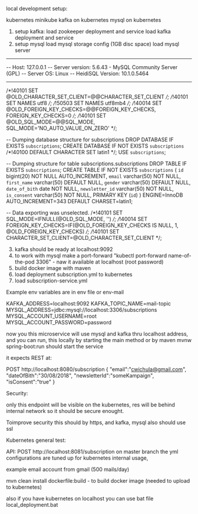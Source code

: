 local development setup:

kubernetes minikube
kafka on kubernetes
mysql on kubernetes

1. setup kafka:
    load zookeeper deployment and service
    load kafka deployment and service
2. setup mysql
    load mysql storage config (1GB disc space)
    load mysql server
-- --------------------------------------------------------
-- Host:                         127.0.0.1
-- Server version:               5.6.43 - MySQL Community Server (GPL)
-- Server OS:                    Linux
-- HeidiSQL Version:             10.1.0.5464
-- --------------------------------------------------------

/*!40101 SET @OLD_CHARACTER_SET_CLIENT=@@CHARACTER_SET_CLIENT */;
/*!40101 SET NAMES utf8 */;
/*!50503 SET NAMES utf8mb4 */;
/*!40014 SET @OLD_FOREIGN_KEY_CHECKS=@@FOREIGN_KEY_CHECKS, FOREIGN_KEY_CHECKS=0 */;
/*!40101 SET @OLD_SQL_MODE=@@SQL_MODE, SQL_MODE='NO_AUTO_VALUE_ON_ZERO' */;


-- Dumping database structure for subscriptions
DROP DATABASE IF EXISTS `subscriptions`;
CREATE DATABASE IF NOT EXISTS `subscriptions` /*!40100 DEFAULT CHARACTER SET latin1 */;
USE `subscriptions`;

-- Dumping structure for table subscriptions.subscriptions
DROP TABLE IF EXISTS `subscriptions`;
CREATE TABLE IF NOT EXISTS `subscriptions` (
  `id` bigint(20) NOT NULL AUTO_INCREMENT,
  `email` varchar(50) NOT NULL,
  `first_name` varchar(50) DEFAULT NULL,
  `gender` varchar(50) DEFAULT NULL,
  `date_of_bith` date NOT NULL,
  `newsletter_id` varchar(50) NOT NULL,
  `is_consent` varchar(50) NOT NULL,
  PRIMARY KEY (`id`)
) ENGINE=InnoDB AUTO_INCREMENT=343 DEFAULT CHARSET=latin1;

-- Data exporting was unselected.
/*!40101 SET SQL_MODE=IFNULL(@OLD_SQL_MODE, '') */;
/*!40014 SET FOREIGN_KEY_CHECKS=IF(@OLD_FOREIGN_KEY_CHECKS IS NULL, 1, @OLD_FOREIGN_KEY_CHECKS) */;
/*!40101 SET CHARACTER_SET_CLIENT=@OLD_CHARACTER_SET_CLIENT */;


    
3. kafka should be ready at localhost:9092
4. to work with mysql make a port-forward "kubectl port-forward name-of-the-pod 3306" - naw it available at localhost (root password)
5. build docker image with maven
6. load deployment subscription.yml to kubernetes
7. load subscription-service.yml


Example env variables are in env file or env-mail

KAFKA_ADDRESS=localhost:9092
KAFKA_TOPIC_NAME=mail-topic
MYSQL_ADDRESS=jdbc:mysql://localhost:3306/subscriptions
MYSQL_ACCOUNT_USERNAME=root
MYSQL_ACCOUNT_PASSWORD=password

now you this microservice will use mysql and kafka thru localhost address,
and you can run, this locally by starting the main method or by maven
mvnw spring-boot:run should start the service

it expects REST at:

POST http://localhost:8080/subscription
{
	"email":"cwichula@gmail.com",
	"dateOfBith":"30/08/2018",
	"newsletterId":"someKampaign",
	"isConsent":"true"
}

Security:

only this endpoint will be visible on the kubernetes, res will be behind internal network so it should be secure enought.

Toimprove security this should by https, and kafka, mysql also should use ssl

Kubernetes general test:

API: 
POST http://localhost:8081/subscription
on master branch the yml configurations are tuned up for kubernetes internal usage,

example email account from gmail (500 mails/day)

mvn clean install dockerfile:build - to build docker image (needed to upload to kubernetes)


also if you have kubernetes on localhost you can use bat file local_deployment.bat